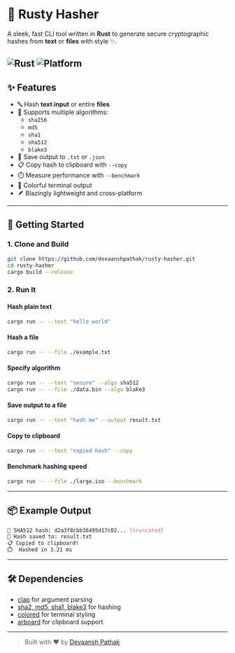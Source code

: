 
# 🔐 Rusty Hasher

A sleek, fast CLI tool written in **Rust** to generate secure cryptographic hashes from **text** or **files** with style ✨.

![Rust](https://img.shields.io/badge/Made%20with-Rust-orange)
![Platform](https://img.shields.io/badge/platform-Windows%20%7C%20Linux%20%7C%20macOS-blue)
---

## ✨ Features

- 🔤 Hash **text input** or entire **files**
- 🔐 Supports multiple algorithms:
  - `sha256`
  - `md5`
  - `sha1`
  - `sha512`
  - `blake3`
- 💾 Save output to `.txt` or `.json`
- 📋 Copy hash to clipboard with `--copy`
- ⏱️ Measure performance with `--benchmark`
- 🎨 Colorful terminal output
- 🪶 Blazingly lightweight and cross-platform

---

## 🚀 Getting Started

### 1. Clone and Build

```bash
git clone https://github.com/devaanshpathak/rusty-hasher.git
cd rusty-hasher
cargo build --release
````

### 2. Run It

#### Hash plain text

```bash
cargo run -- --text "hello world"
```

#### Hash a file

```bash
cargo run -- --file ./example.txt
```

#### Specify algorithm

```bash
cargo run -- --text "secure" --algo sha512
cargo run -- --file ./data.bin --algo blake3
```

#### Save output to a file

```bash
cargo run -- --text "hash me" --output result.txt
```

#### Copy to clipboard

```bash
cargo run -- --text "copied hash" --copy
```

#### Benchmark hashing speed

```bash
cargo run -- --file ./large.iso --benchmark
```

---

## 📦 Example Output

```bash
🔐 SHA512 hash: d2a3f8cbb36495d17c02... [truncated]
📁 Hash saved to: result.txt
📋 Copied to clipboard!
⏱️  Hashed in 3.21 ms
```
---

## 🛠️ Dependencies

* [clap](https://docs.rs/clap/) for argument parsing
* [sha2, md5, sha1, blake3](https://crates.io/) for hashing
* [colored](https://crates.io/crates/colored) for terminal styling
* [arboard](https://crates.io/crates/arboard) for clipboard support

---
> Built with ❤️ by [Devaansh Pathak](https://github.com/devaanshpathak)
